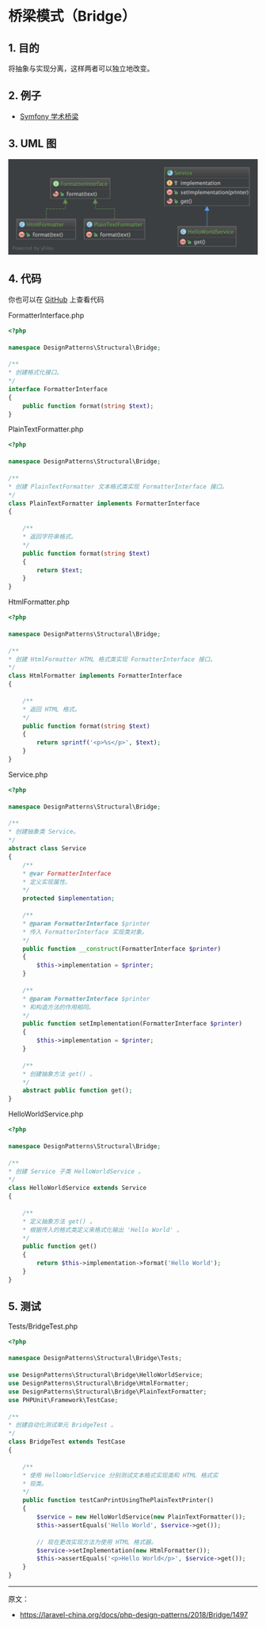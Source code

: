 # 桥梁模式（Bridge）

## 1. 目的

将抽象与实现分离，这样两者可以独立地改变。

## 2. 例子

- [Symfony 学术桥梁](https://github.com/symfony/DoctrineBridge)

## 3. UML 图

![](assets/Bridge.png)

## 4. 代码

你也可以在 [GitHub](https://github.com/domnikl/DesignPatternsPHP/tree/master/Structural/Bridge) 上查看代码

FormatterInterface.php

```php
<?php

namespace DesignPatterns\Structural\Bridge;

/**
* 创建格式化接口。
*/
interface FormatterInterface
{
    public function format(string $text);
}
```

PlainTextFormatter.php

```php
<?php

namespace DesignPatterns\Structural\Bridge;

/**
* 创建 PlainTextFormatter 文本格式类实现 FormatterInterface 接口。
*/
class PlainTextFormatter implements FormatterInterface
{

    /**
    * 返回字符串格式。
    */
    public function format(string $text)
    {
        return $text;
    }
}
```

HtmlFormatter.php

```php
<?php

namespace DesignPatterns\Structural\Bridge;

/**
* 创建 HtmlFormatter HTML 格式类实现 FormatterInterface 接口。
*/
class HtmlFormatter implements FormatterInterface
{

    /**
    * 返回 HTML 格式。
    */
    public function format(string $text)
    {
        return sprintf('<p>%s</p>', $text);
    }
}
```

Service.php

```php
<?php

namespace DesignPatterns\Structural\Bridge;

/**
* 创建抽象类 Service。
*/
abstract class Service
{
    /**
    * @var FormatterInterface
    * 定义实现属性。
    */
    protected $implementation;

    /**
    * @param FormatterInterface $printer
    * 传入 FormatterInterface 实现类对象。
    */
    public function __construct(FormatterInterface $printer)
    {
        $this->implementation = $printer;
    }

    /**
    * @param FormatterInterface $printer
    * 和构造方法的作用相同。
    */
    public function setImplementation(FormatterInterface $printer)
    {
        $this->implementation = $printer;
    }

    /**
    * 创建抽象方法 get() 。
    */
    abstract public function get();
}
```

HelloWorldService.php

```php
<?php

namespace DesignPatterns\Structural\Bridge;

/**
* 创建 Service 子类 HelloWorldService 。
*/
class HelloWorldService extends Service
{

    /**
    * 定义抽象方法 get() 。
    * 根据传入的格式类定义来格式化输出 'Hello World' 。
    */
    public function get()
    {
        return $this->implementation->format('Hello World');
    }
}
```

## 5. 测试

Tests/BridgeTest.php

```php
<?php

namespace DesignPatterns\Structural\Bridge\Tests;

use DesignPatterns\Structural\Bridge\HelloWorldService;
use DesignPatterns\Structural\Bridge\HtmlFormatter;
use DesignPatterns\Structural\Bridge\PlainTextFormatter;
use PHPUnit\Framework\TestCase;

/**
* 创建自动化测试单元 BridgeTest 。
*/
class BridgeTest extends TestCase
{

    /**
    * 使用 HelloWorldService 分别测试文本格式实现类和 HTML 格式实
    * 现类。
    */
    public function testCanPrintUsingThePlainTextPrinter()
    {
        $service = new HelloWorldService(new PlainTextFormatter());
        $this->assertEquals('Hello World', $service->get());

        // 现在更改实现方法为使用 HTML 格式器。
        $service->setImplementation(new HtmlFormatter());
        $this->assertEquals('<p>Hello World</p>', $service->get());
    }
}
```

----

原文：

- https://laravel-china.org/docs/php-design-patterns/2018/Bridge/1497